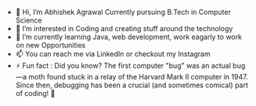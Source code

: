 - 👋 Hi, I’m Abhishek Agrawal Currently pursuing B.Tech in Computer Science 
- 👀 I’m interested in Coding and creating stuff around the technology
- 🌱 I’m currently learning Java, web development, work eagarly to work on new Opportunities
- 📫 You can reach me via LinkedIn or checkout my Instagram
- ⚡ Fun fact : Did you know? The first computer "bug" was an actual bug—a moth found stuck in a relay of the Harvard Mark II computer in 1947. Since then, debugging has been a crucial (and sometimes comical) part of coding! 🐛

<!---
Analyzer-abhi/Analyzer-abhi is a ✨ special ✨ repository because its `README.md` (this file) appears on your GitHub profile.
You can click the Preview link to take a look at your changes.
--->
